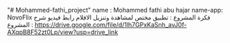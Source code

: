 "# Mohammed-fathi_project"
name : Mohammed fathi abu hajar
name-app: NovoFlix
فكرة المشروع : تطبيق مختص لمشاهدة وتنزيل الافلام 
رابط فيديو شرح المشروع :  https://drive.google.com/file/d/1lh7GPxKaSnh_avJ0f-AXqpB8F52zt0Lp/view?usp=drive_link
